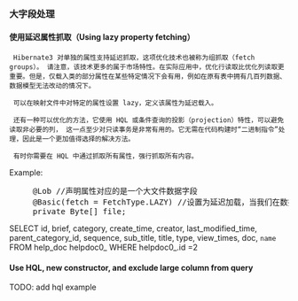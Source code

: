 ### 大字段处理
#### 使用延迟属性抓取（Using lazy property fetching）

     Hibernate3 对单独的属性支持延迟抓取，这项优化技术也被称为组抓取（fetch groups）。 请注意，该技术更多的属于市场特性。在实际应用中，优化行读取比优化列读取更重要。但是，仅载入类的部分属性在某些特定情况下会有用，例如在原有表中拥有几百列数据、数据模型无法改动的情况下。

     可以在映射文件中对特定的属性设置 lazy，定义该属性为延迟载入。

     还有一种可以优化的方法，它使用 HQL 或条件查询的投影（projection）特性，可以避免读取非必要的列， 这一点至少对只读事务是非常有用的。它无需在代码构建时“二进制指令”处理，因此是一个更加值得选择的解决方法。

     有时你需要在 HQL 中通过抓取所有属性，强行抓取所有内容。

Example:

<pre>
     @Lob //声明属性对应的是一个大文件数据字段
     @Basic(fetch = FetchType.LAZY) //设置为延迟加载，当我们在数据库中取这条记录的时候，不会去取这个字段
     private Byte[] file;
</pre>

SELECT id, brief, category, create_time, creator, last_modified_time, parent_category_id, sequence, sub_title, title, type, view_times, doc, `name`
FROM
	help_doc helpdoc0_
WHERE
	helpdoc0_.id =2

#### Use HQL, new constructor, and exclude large column from query

TODO: add hql example
